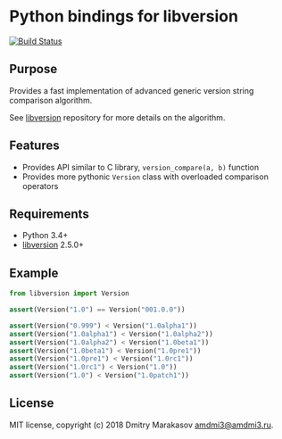 # Python bindings for libversion

[![Build Status](https://travis-ci.org/repology/py-libversion.svg?branch=master)](https://travis-ci.org/repology/py-libversion)

## Purpose

Provides a fast implementation of advanced generic version string
comparison algorithm.

See [libversion](https://github.com/repology/libversion) repository
for more details on the algorithm.

## Features

* Provides API similar to C library, `version_compare(a, b)` function
* Provides more pythonic `Version` class with overloaded comparison operators

## Requirements

* Python 3.4+
* [libversion](https://github.com/repology/libversion) 2.5.0+

## Example

```python
from libversion import Version

assert(Version("1.0") == Version("001.0.0"))

assert(Version("0.999") < Version("1.0alpha1"))
assert(Version("1.0alpha1") < Version("1.0alpha2"))
assert(Version("1.0alpha2") < Version("1.0beta1"))
assert(Version("1.0beta1") < Version("1.0pre1"))
assert(Version("1.0pre1") < Version("1.0rc1"))
assert(Version("1.0rc1") < Version("1.0"))
assert(Version("1.0") < Version("1.0patch1"))
```

## License

MIT license, copyright (c) 2018 Dmitry Marakasov <amdmi3@amdmi3.ru>.
